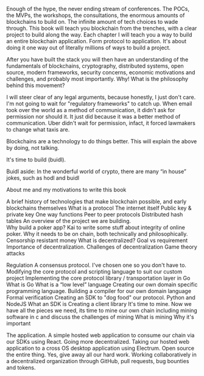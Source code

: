 Enough of the hype, the never ending stream of conferences.  The POCs, the MVPs, the workshops, the consultations, the enormous amounts of blockchains to build on.  The infinite amount of tech choices to wade through.  This book will teach you blockchain from the trenches, with a clear project to build along the way.  Each chapter I will teach you a way to build an entire blockchain application.  Form protocol to application.  It's about doing it one way out of literally millions of ways to build a project.  
 
After you have built the stack you will then have an understanding of the fundamentals of blockchains, cryptography, distributed systems, open source, modern frameworks, security concerns, economic motivations and challenges, and probably most importantly.   Why!  What is the philosophy behind this movement?
 
I will steer clear of any legal arguments, because honestly, I just don't care. I'm not going to wait for "regulatory frameworks" to catch up.  When email took over the world as a method of communication, it didn't ask for permission nor should it.  It just did because it was a better method of communication.  Uber didn't wait for permission, infact, it forced lawmakers to change what taxis are.
 
Blockchains are a technology to do things better.  This will explain the above by doing, not talking.
 
It's time to build (buidl).
 
Buidl aside:  In the wonderful world of crypto, there are many “in house” jokes, such as hodl and buidl 
 
About me and my motivations to write this book

A brief history of technologies that make blockchain possible, and early blockchains themselves
What is a protocol
The internet itself
Public key & private key
One way functions
Peer to peer protocols
Distributed hash tables
An overview of the project we are building.  
Why build a poker app?   Kai to write some stuff about integrity of online poker.
Why it needs to be on chain, both technically and philosophically.
Censorship resistant money
What is decentralized?  Goal vs requirement
Importance of decentralization.
Challenges of decentralization
Game theory attacks


Regulation
A consensus protocol. I've chosen one so you don't have to.
Modifying the core protocol and scripting language to suit our custom project
Implementing the core protocol library / transportation layer in Go
What is Go
What is a “low level” language
Creating our own domain specific programming language. 
Building a compiler for our own domain language
Formal verification
Creating an SDK to "dog food" our protocol.  Python and NodeJS
What an SDK is
Creating a client library
It's time to mine.  Now we have all the pieces we need, its time to mine our own chain including mining software in c and discuss the challenges of mining
What is mining
Why it's important


The application.  A simple hosted web application to consume our chain via our SDKs using React.
Going more decentralized.  Taking our hosted web application to a cross OS desktop application using Electrum.
Open source the entire thing.  Yes, give away all our hard work.
Working collaboratively in a decentralized organization through GitHub, pull requests, bug bounties and tokens.
